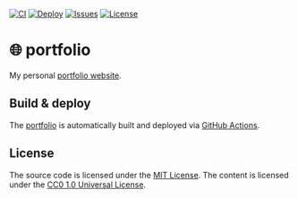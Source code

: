 [![CI](https://img.shields.io/github/workflow/status/heinrichreimer/portfolio/CI?style=flat-square)](https://github.com/heinrichreimer/portfolio/actions?query=workflow%3ACI)
[![Deploy](https://img.shields.io/github/workflow/status/heinrichreimer/portfolio/Deploy/master?label=deploy&style=flat-square)](https://github.com/heinrichreimer/portfolio/actions?query=workflow%3ADeploy)
[![Issues](https://img.shields.io/github/issues/heinrichreimer/portfolio?style=flat-square)](https://github.com/heinrichreimer/portfolio/issues)
[![License](https://img.shields.io/github/license/heinrichreimer/portfolio?style=flat-square)](https://github.com/heinrichreimer/portfolio)

# 🌐 portfolio

My personal [portfolio website](https://heinrichreimer.com).


## Build & deploy

The [portfolio](https://heinrichreimer.com) is automatically built and deployed
via [GitHub Actions](https://github.com/heinrichreimer/portfolio/actions).

## License

The source code is licensed under the [MIT License](/LICENSE).
The content is licensed under the [CC0 1.0 Universal License](/static/LICENSE).
